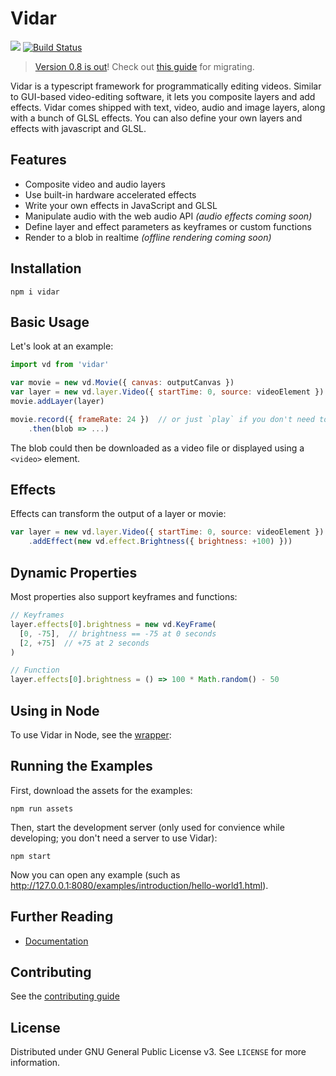 # Vidar

[![](https://img.shields.io/npm/v/vidar)](https://www.npmjs.com/package/vidar)
[![Build Status](https://img.shields.io/endpoint.svg?url=https%3A%2F%2Factions-badge.atrox.dev%2Fclabe45%2Fvidar%2Fbadge&style=flat)](https://actions-badge.atrox.dev/clabe45/vidar/goto)

> [Version 0.8 is out](https://clabe45.github.io/vidar/blog/introducing-v0-8-0)!
> Check out [this guide](https://clabe45.github.io/vidar/docs/migrating-v0-8-0)
> for migrating.

Vidar is a typescript framework for programmatically editing videos. Similar to
GUI-based video-editing software, it lets you composite layers and add effects.
Vidar comes shipped with text, video, audio and image layers, along with a bunch
of GLSL effects. You can also define your own layers and effects with javascript
and GLSL.

## Features

- Composite video and audio layers
- Use built-in hardware accelerated effects
- Write your own effects in JavaScript and GLSL
- Manipulate audio with the web audio API *(audio effects coming soon)*
- Define layer and effect parameters as keyframes or custom functions
- Render to a blob in realtime *(offline rendering coming soon)*

## Installation

```
npm i vidar
```

## Basic Usage

Let's look at an example:
```js
import vd from 'vidar'

var movie = new vd.Movie({ canvas: outputCanvas })
var layer = new vd.layer.Video({ startTime: 0, source: videoElement })  // the layer starts at 0s
movie.addLayer(layer)

movie.record({ frameRate: 24 })  // or just `play` if you don't need to save it
    .then(blob => ...)
```

The blob could then be downloaded as a video file or displayed using a `<video>`
element.

## Effects

Effects can transform the output of a layer or movie:
```js
var layer = new vd.layer.Video({ startTime: 0, source: videoElement })
    .addEffect(new vd.effect.Brightness({ brightness: +100) }))
```

## Dynamic Properties

Most properties also support keyframes and functions:
```js
// Keyframes
layer.effects[0].brightness = new vd.KeyFrame(
  [0, -75],  // brightness == -75 at 0 seconds
  [2, +75]  // +75 at 2 seconds
)

// Function
layer.effects[0].brightness = () => 100 * Math.random() - 50
```

## Using in Node

To use Vidar in Node, see the [wrapper](https://github.com/clabe45/vidar-node):

## Running the Examples

First, download the assets for the examples:

```
npm run assets
```

Then, start the development server (only used for convience while developing;
you don't need a server to use Vidar):

```
npm start
```

Now you can open any example (such as
http://127.0.0.1:8080/examples/introduction/hello-world1.html).

## Further Reading

- [Documentation](https://clabe45.github.io/vidar/docs)

## Contributing

See the [contributing guide](CONTRIBUTING.md)

## License

Distributed under GNU General Public License v3. See `LICENSE` for more
information.

